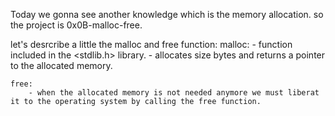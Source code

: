 Today we gonna see another knowledge which is the memory allocation. 
so the project is 0x0B-malloc-free.

let's desrcribe a little the malloc and free function:
	malloc:
		- function included in the <stdlib.h> library.
		- allocates size bytes and returns a pointer to the allocated memory.

	free:
		- when the allocated memory is not needed anymore we must liberat it to the operating system by calling the free function.

